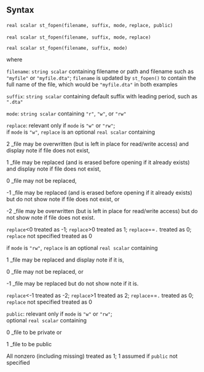 ## Syntax

`real scalar st_fopen(filename, suffix, mode,`
`replace, public)`

`real scalar st_fopen(filename, suffix, mode,`
`replace)`

`real scalar st_fopen(filename, suffix, mode)`

where

`filename`: `string scalar` containing filename or path and filename
such as `"myfile"` or `"myfile.dta"`; `filename` is updated by
`st_fopen()` to contain the full name of the file, which would be
`"myfile.dta"` in both examples

`suffix`: `string scalar` containing default suffix with leading period,
such as `".dta"`

`mode`: `string scalar` containing `"r"`, `"w"`, or `"rw"`

`replace`: relevant only if `mode` is `"w"` or `"rw"`;  
if `mode` is `"w"`, `replace` is an optional `real scalar` containing

2<span class="nowrap"> _file may be overwritten (but is left in
place for read/write access) and display note if file does not exist,

1<span class="nowrap"> _file may be replaced (and is erased before
opening if it already exists) and display note if file does not exist,

0<span class="nowrap"> _file may not be replaced,

-1<span class="nowrap"> _file may be replaced (and is erased
before opening if it already exists) but do not show note if file does
not exist, or

-2<span class="nowrap"> _file may be overwritten (but is left in
place for read/write access) but do not show note if file does not
exist.

`replace`&lt;0 treated as -1; `replace`&gt;0 treated as 1;
`replace`==`.` treated as 0; `replace` not specified treated as 0

if `mode` is `"rw"`, `replace` is an optional `real scalar` containing

1<span class="nowrap"> _file may be replaced and display note if
it is,

0<span class="nowrap"> _file may not be replaced, or

-1<span class="nowrap"> _file may be replaced but do not show note
if it is.

`replace`&lt;-1 treated as -2; `replace`&gt;1 treated as 2;
`replace`==`.` treated as 0; `replace` not specified treated as 0

`public`: relevant only if `mode` is `"w"` or `"rw"`;  
optional `real scalar` containing

0<span class="nowrap"> _file to be private or

1<span class="nowrap"> _file to be public

All nonzero (including missing) treated as 1; 1 assumed if `public` not
specified
